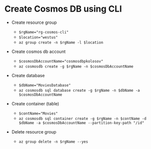 ﻿# Create Cosmos DB using CLI

- Create resource group
    - `$rgName="rg-cosmos-cli"`
    - `$location="westus"`
    - `az group create -n $rgName -l $location`

- Create cosmos db account
    - `$cosmosDbAccountName="cosmosdbpkolosov"`
    - `az cosmosdb create -g $rgName -n $cosmosDbAccountName`

- Create database
    - `$dbName="MoviesDatabase"`
    - `az cosmosdb sql database create -g $rgName -n $dbName -a $cosmosDbAccountName`

- Create container (table)
    - `$contName="Movies"`
    - `az cosmosdb sql container create -g $rgName -n $contName -d $dbName -a $cosmosDbAccountName --partition-key-path "/id"`

- Delete resource group
    - `az group delete -n $rgName --yes`